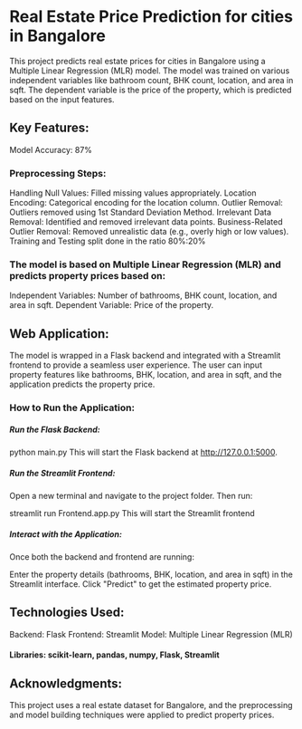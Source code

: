 # Real Estate Price Prediction for cities in Bangalore
This project predicts real estate prices for cities in Bangalore using a Multiple Linear Regression (MLR) model. The model was trained on various independent variables like bathroom count, BHK count, location, and area in sqft. The dependent variable is the price of the property, which is predicted based on the input features.

## Key Features:
Model Accuracy: 87%
### Preprocessing Steps:
 Handling Null Values: Filled missing values appropriately.
 Location Encoding: Categorical encoding for the location column.
 Outlier Removal: Outliers removed using 1st Standard Deviation Method.
 Irrelevant Data Removal: Identified and removed irrelevant data points.
 Business-Related Outlier Removal: Removed unrealistic data (e.g., overly high or low values).
 Training and Testing split done in the ratio 80%:20%
### The model is based on Multiple Linear Regression (MLR) and predicts property prices based on:

 Independent Variables: Number of bathrooms, BHK count, location, and area in sqft.
 Dependent Variable: Price of the property.
## Web Application:
The model is wrapped in a Flask backend and integrated with a Streamlit frontend to provide a seamless user experience. The user can input property features like bathrooms, BHK, location, and area in sqft, and the application predicts the property price.

### How to Run the Application:
##### Run the Flask Backend:
python main.py
This will start the Flask backend at http://127.0.0.1:5000.

##### Run the Streamlit Frontend:
Open a new terminal and navigate to the project folder. Then run:

streamlit run Frontend.app.py
This will start the Streamlit frontend 

##### Interact with the Application:
Once both the backend and frontend are running:

Enter the property details (bathrooms, BHK, location, and area in sqft) in the Streamlit interface.
Click "Predict" to get the estimated property price.
## Technologies Used:
 Backend: Flask
 Frontend: Streamlit
 Model: Multiple Linear Regression (MLR)
#### Libraries: scikit-learn, pandas, numpy, Flask, Streamlit
## Acknowledgments:
This project uses a real estate dataset for Bangalore, and the preprocessing and model building techniques were applied to predict property prices.
